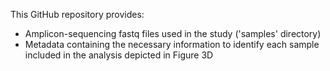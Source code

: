 This GitHub repository provides:

- Amplicon-sequencing fastq files used in the study ('samples' directory)
- Metadata containing the necessary information to identify each sample included in the analysis depicted in Figure 3D
